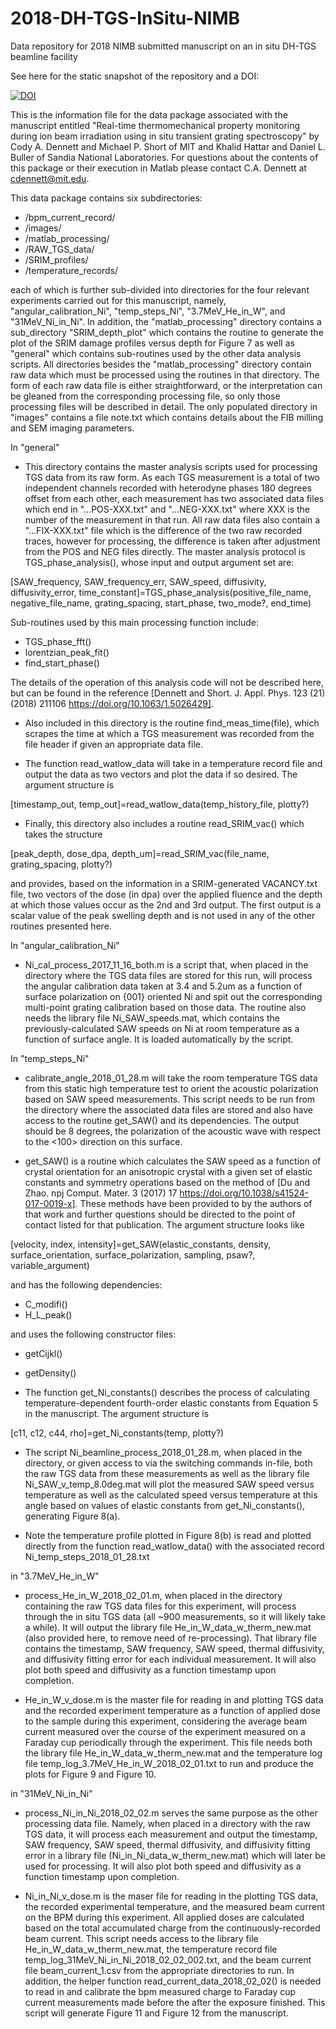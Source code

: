 # 2018-DH-TGS-InSitu-NIMB
Data repository for 2018 NIMB submitted manuscript on an in situ DH-TGS beamline facility

See here for the static snapshot of the repository and a DOI: 

<a href="https://www.zenodo.org/badge/latestdoi/145855552"><img src="https://www.zenodo.org/badge/145855552.svg" alt="DOI"></a>

This is the information file for the data package associated with the manuscript entitled "Real-time 
thermomechanical property monitoring during ion beam irradiation using in situ transient grating spectroscopy" 
by Cody A. Dennett and Michael P. Short of MIT and Khalid Hattar and Daniel L. Buller of Sandia National 
Laboratories. For questions about the contents of this package or their execution in Matlab please contact 
C.A. Dennett at cdennett@mit.edu.

This data package contains six subdirectories:
 - /bpm_current_record/
 - /images/
 - /matlab_processing/
 - /RAW_TGS_data/
 - /SRIM_profiles/
 - /temperature_records/

each of which is further sub-divided into directories for the four relevant experiments carried out for this 
manuscript, namely, "angular_calibration_Ni", "temp_steps_Ni", "3.7MeV_He_in_W", and "31MeV_Ni_in_Ni". In 
addition, the "matlab_processing" directory contains a sub_directory "SRIM_depth_plot" which contains the 
routine to generate the plot of the SRIM damage profiles versus depth for Figure 7 as well as "general" which 
contains sub-routines used by the other data analysis scripts. All directories besides the "matlab_processing" 
directory contain raw data which must be processed using the routines in that directory. The form of each raw 
data file is either straightforward, or the interpretation can be gleaned from the corresponding processing 
file, so only those processing files will be described in detail. The only populated directory in "images" 
contains a file note.txt which contains details about the FIB milling and SEM imaging parameters.

In "general"

- This directory contains the master analysis scripts used for processing TGS data from its raw form. As each 
TGS measurement is a total of two independent channels recorded with heterodyne phases 180 degrees offset from 
each other, each measurement has two associated data files which end in "...POS-XXX.txt" and "...NEG-XXX.txt" 
where XXX is the number of the measurement in that run. All raw data files also contain a "...FIX-XXX.txt" 
file which is the difference of the two raw recorded traces, however for processing, the difference is taken 
after adjustment from the POS and NEG files directly. The master analysis protocol is TGS_phase_analysis(), 
whose input and output argument set are:

[SAW_frequency, SAW_frequency_err, SAW_speed, diffusivity, diffusivity_error, 
time_constant]=TGS_phase_analysis(positive_file_name, negative_file_name, grating_spacing, start_phase, 
two_mode?, end_time)

Sub-routines used by this main processing function include:
 - TGS_phase_fft()
 - lorentzian_peak_fit()
 - find_start_phase()

The details of the operation of this analysis code will not be described here, but can be found in the 
reference [Dennett and Short. J. Appl. Phys. 123 (21) (2018) 211106 https://doi.org/10.1063/1.5026429].

- Also included in this directory is the routine find_meas_time(file), which scrapes the time at which a TGS 
measurement was recorded from the file header if given an appropriate data file.

- The function read_watlow_data will take in a temperature record file and output the data as two vectors and 
plot the data if so desired. The argument structure is

[timestamp_out, temp_out]=read_watlow_data(temp_history_file, plotty?)

- Finally, this directory also includes a routine read_SRIM_vac() which takes the structure

[peak_depth, dose_dpa, depth_um]=read_SRIM_vac(file_name, grating_spacing, plotty?)

and provides, based on the information in a SRIM-generated VACANCY.txt file, two vectors of the dose (in dpa) 
over the applied fluence and the depth at which those values occur as the 2nd and 3rd output. The first output 
is a scalar value of the peak swelling depth and is not used in any of the other routines presented here.

In "angular_calibration_Ni"

- Ni_cal_process_2017_11_16_both.m is a script that, when placed in the directory where the TGS data files are 
stored for this run, will process the angular calibration data taken at 3.4 and 5.2um as a function of surface 
polarization on {001} oriented Ni and spit out the corresponding multi-point grating calibration based on 
those data. The routine also needs the library file Ni_SAW_speeds.mat, which contains the 
previously-calculated SAW speeds on Ni at room temperature as a function of surface angle. It is loaded 
automatically by the script.

In "temp_steps_Ni"

- calibrate_angle_2018_01_28.m will take the room temperature TGS data from this static high temperature test 
to orient the acoustic polarization based on SAW speed measurements. This script needs to be run from the 
directory where the associated data files are stored and also have access to the routine get_SAW() and its 
dependencies. The output should be 8 degrees, the polarization of the acoustic wave with respect to the <100> 
direction on this surface.

- get_SAW() is a routine which calculates the SAW speed as a function of crystal orientation for an 
anisotropic crystal with a given set of elastic constants and symmetry operations based on the method of [Du 
and Zhao. npj Comput. Mater. 3 (2017) 17 https://doi.org/10.1038/s41524-017-0019-x]. These methods have been 
provided to by the authors of that work and further questions should be directed to the point of contact 
listed for that publication. The argument structure looks like

[velocity, index, intensity]=get_SAW(elastic_constants, density, surface_orientation, surface_polarization, 
sampling, psaw?, variable_argument)

and has the following dependencies:
 - C_modifi()
 - H_L_peak()

and uses the following constructor files:
 - getCijkl()
 - getDensity()

- The function get_Ni_constants() describes the process of calculating temperature-dependent fourth-order 
elastic constants from Equation 5 in the manuscript. The argument structure is

[c11, c12, c44, rho]=get_Ni_constants(temp, plotty?)

- The script Ni_beamline_process_2018_01_28.m, when placed in the directory, or given access to via the 
switching commands in-file, both the raw TGS data from these measurements as well as the library file 
Ni_SAW_v_temp_8.0deg.mat will plot the measured SAW speed versus temperature as well as the calculated speed 
versus temperature at this angle based on values of elastic constants from get_Ni_constants(), generating 
Figure 8(a).

- Note the temperature profile plotted in Figure 8(b) is read and plotted directly from the function 
read_watlow_data() with the associated record Ni_temp_steps_2018_01_28.txt

in "3.7MeV_He_in_W"

- process_He_in_W_2018_02_01.m, when placed in the directory containing the raw TGS data files for this 
experiment, will process through the in situ TGS data (all ~900 measurements, so it will likely take a while). 
It will output the library file He_in_W_data_w_therm_new.mat (also provided here, to remove need of 
re-processing). That library file contains the timestamp, SAW frequency, SAW speed, thermal diffusivity, and 
diffusivity fitting error for each individual measurement. It will also plot both speed and diffusivity as a 
function timestamp upon completion.

- He_in_W_v_dose.m is the master file for reading in and plotting TGS data and the recorded experiment 
temperature as a function of applied dose to the sample during this experiment, considering the average beam 
current measured over the course of the experiment measured on a Faraday cup periodically through the 
experiment. This file needs both the library file He_in_W_data_w_therm_new.mat and the temperature log file 
temp_log_3.7MeV_He_in_W_2018_02_01.txt to run and produce the plots for Figure 9 and Figure 10.

in "31MeV_Ni_in_Ni"

- process_Ni_in_Ni_2018_02_02.m serves the same purpose as the other processing data file. Namely, when placed 
in a directory with the raw TGS data, it will process each measurement and output the timestamp, SAW 
frequency, SAW speed, thermal diffusivity, and diffusivity fitting error in a library file 
(Ni_in_Ni_data_w_therm_new.mat) which will later be used for processing. It will also plot both speed and 
diffusivity as a function timestamp upon completion.

- Ni_in_Ni_v_dose.m is the maser file for reading in the plotting TGS data, the recorded experimental 
temperature, and the measured beam current on the BPM during this experiment. All applied doses are calculated 
based on the total accumulated charge from the continuously-recorded beam current. This script needs access to 
the library file He_in_W_data_w_therm_new.mat, the temperature record file 
temp_log_31MeV_Ni_in_Ni_2018_02_02_002.txt, and the beam current file beam_current_1.csv from the appropriate 
directories to run. In addition, the helper function read_current_data_2018_02_02() is needed to read in and 
calibrate the bpm measured charge to Faraday cup current measurements made before the after the exposure 
finished. This script will generate Figure 11 and Figure 12 from the manuscript.
